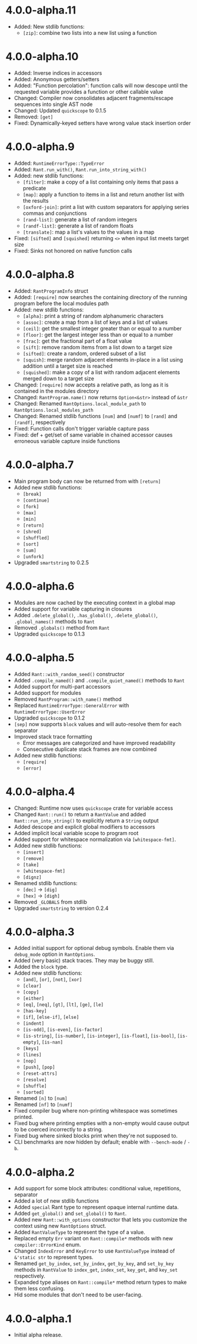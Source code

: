 # 4.0.0-alpha.11

* Added: New stdlib functions:
  * `[zip]`: combine two lists into a new list using a function

# 4.0.0-alpha.10

* Added: Inverse indices in accessors
* Added: Anonymous getters/setters
* Added: "Function percolation": function calls will now descope until the requested variable provides a function or other callable value
* Changed: Compiler now consolidates adjacent fragments/escape sequences into single AST node
* Changed: Updated `quickscope` to 0.1.5
* Removed: `[get]`
* Fixed: Dynamically-keyed setters have wrong value stack insertion order 

# 4.0.0-alpha.9

* Added: `RuntimeErrorType::TypeError`
* Added: `Rant.run_with()`, `Rant.run_into_string_with()`
* Added: new stdlib functions:
  * `[filter]`: make a copy of a list containing only items that pass a predicate
  * `[map]`: apply a function to items in a list and return another list with the results
  * `[oxford-join]`: print a list with custom separators for applying series commas and conjunctions
  * `[rand-list]`: generate a list of random integers
  * `[randf-list]`: generate a list of random floats
  * `[translate]`: map a list's values to the values in a map
* Fixed: `[sifted]` and `[squished]` returning `<>` when input list meets target size
* Fixed: Sinks not honored on native function calls

# 4.0.0-alpha.8

* Added: `RantProgramInfo` struct
* Added: `[require]` now searches the containing directory of the running program before the local modules path
* Added: new stdlib functions:
  * `[alpha]`: print a string of random alphanumeric characters
  * `[assoc]`: create a map from a list of keys and a list of values
  * `[ceil]`: get the smallest integer greater than or equal to a number
  * `[floor]`: get the largest integer less than or equal to a number
  * `[frac]`: get the fractional part of a float value
  * `[sift]`: remove random items from a list down to a target size
  * `[sifted]`: create a random, ordered subset of a list
  * `[squish]`: merge random adjacent elements in-place in a list using addition until a target size is reached
  * `[squished]`: make a copy of a list with random adjacent elements merged down to a target size
* Changed: `[require]` now accepts a relative path, as long as it is contained in the modules directory
* Changed: `RantProgram.name()` now returns `Option<&str>` instead of `&str`
* Changed: Renamed `RantOptions.local_module_path` to `RantOptions.local_modules_path`
* Changed: Renamed stdlib functions `[num]` and `[numf]` to `[rand]` and `[randf]`, respectively
* Fixed: Function calls don't trigger variable capture pass
* Fixed: def + get/set of same variable in chained accessor causes erroneous variable capture inside functions

# 4.0.0-alpha.7

* Main program body can now be returned from with `[return]`
* Added new stdlib functions:
  * `[break]`
  * `[continue]`
  * `[fork]`
  * `[max]`
  * `[min]`
  * `[return]`
  * `[shred]`
  * `[shuffled]`
  * `[sort]`
  * `[sum]`
  * `[unfork]`
* Upgraded `smartstring` to 0.2.5

# 4.0.0-alpha.6

* Modules are now cached by the executing context in a global map
* Added support for variable capturing in closures
* Added `.delete_global()`, `.has_global()`, `.delete_global()`, `.global_names()` methods to `Rant`
* Removed `.globals()` method from `Rant`
* Upgraded `quickscope` to 0.1.3

# 4.0.0-alpha.5

* Added `Rant::with_random_seed()` constructor
* Added `.compile_named()` and `.compile_quiet_named()` methods to `Rant`
* Added support for multi-part accessors
* Added support for modules
* Removed `RantProgram::with_name()` method
* Replaced `RuntimeErrorType::GeneralError` with `RuntimeErrorType::UserError` 
* Upgraded `quickscope` to 0.1.2
* `[sep]` now supports `block` values and will auto-resolve them for each separator
* Improved stack trace formatting
  * Error messages are categorized and have improved readability
  * Consecutive duplicate stack frames are now combined
* Added new stdlib functions:
  * `[require]`
  * `[error]`

# 4.0.0-alpha.4

* Changed: Runtime now uses `quickscope` crate for variable access
* Changed `Rant::run()` to return a `RantValue` and added `Rant::run_into_string()` to explicitly return a `String` output
* Added descope and explicit global modifiers to accessors
* Added implicit local variable scope to program root
* Added support for whitespace normalization via `[whitespace-fmt]`.
* Added new stdlib functions:
  * `[insert]`
  * `[remove]`
  * `[take]`
  * `[whitespace-fmt]`
  * `[dignz]`
* Renamed stdlib functions:
  * `[dec]` -> `[dig]`
  * `[hex]` -> `[digh]`
* Removed `_GLOBALS` from stdlib
* Upgraded `smartstring` to version 0.2.4

# 4.0.0-alpha.3

* Added initial support for optional debug symbols. Enable them via `debug_mode` option in `RantOptions`.
* Added (very basic) stack traces. They may be buggy still.
* Added the `block` type.
* Added new stdlib functions:
  * `[and]`, `[or]`, `[not]`, `[xor]`
  * `[clear]`
  * `[copy]`
  * `[either]`
  * `[eq]`, `[neq]`, `[gt]`, `[lt]`, `[ge]`, `[le]`
  * `[has-key]`
  * `[if]`, `[else-if]`, `[else]`
  * `[indent]`
  * `[is-odd]`, `[is-even]`, `[is-factor]`
  * `[is-string]`, `[is-number]`, `[is-integer]`, `[is-float]`, `[is-bool]`, `[is-empty]`, `[is-nan]`
  * `[keys]`
  * `[lines]`
  * `[nop]`
  * `[push]`, `[pop]`
  * `[reset-attrs]`
  * `[resolve]`
  * `[shuffle]`
  * `[sorted]`
* Renamed `[n]` to `[num]`
* Renamed `[nf]` to `[numf]`
* Fixed compiler bug where non-printing whitespace was sometimes printed.
* Fixed bug where printing empties with a non-empty would cause output to be coerced incorrectly to a string.
* Fixed bug where sinked blocks print when they're not supposed to.
* CLI benchmarks are now hidden by default; enable with `--bench-mode` / `-b`.

# 4.0.0-alpha.2

* Add support for some block attributes: conditional value, repetitions, separator
* Added a lot of new stdlib functions
* Added `special` Rant type to represent opaque internal runtime data.
* Added `get_global()` and `set_global()` to `Rant`.
* Added new `Rant::with_options` constructor that lets you customize the context using new `RantOptions` struct.
* Added `RantValueType` to represent the type of a value.
* Replaced empty `Err` variant on `Rant::compile*` methods with new `compiler::ErrorKind` enum.
* Changed `IndexError` and `KeyError` to use `RantValueType` instead of `&'static str` to represent types.
* Renamed `get_by_index`, `set_by_index`, `get_by_key`, and `set_by_key` methods in `RantValue` to `index_get`, `index_set`, `key_get`, and `key_set` respectively.
* Expanded type aliases on `Rant::compile*` method return types to make them less confusing.
* Hid some modules that don't need to be user-facing.

# 4.0.0-alpha.1

* Initial alpha release.